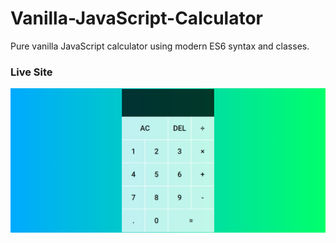 # Vanilla-JavaScript-Calculator
Pure vanilla JavaScript calculator using modern ES6 syntax and classes.

### Live Site
![Live Site](https://github.com/Prashoon123/Vanilla-JavaScript-Calculator/blob/master/img1.png)
